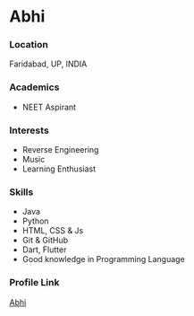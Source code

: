 # Abhi

### Location

Faridabad, UP, INDIA

### Academics

- NEET Aspirant

### Interests

- Reverse Engineering
- Music
- Learning Enthusiast

### Skills

- Java
- Python
- HTML, CSS & Js
- Git & GitHub
- Dart, Flutter
- Good knowledge in Programming Language


### Profile Link

[Abhi](https://github.com/AbhiTheModder)
